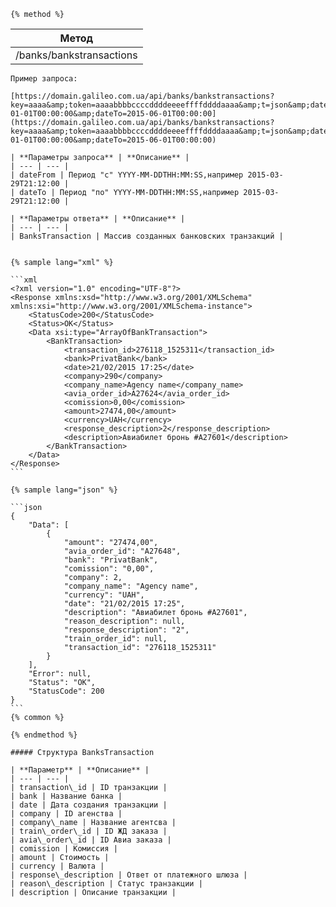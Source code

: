 ```
{% method %}
```

| **Метод** |
| --- |
| /banks/bankstransactions |

    Пример запроса:

    [https://domain.galileo.com.ua/api/banks/bankstransactions?key=aaaa&amp;token=aaaabbbbccccddddeeeeffffddddaaaa&amp;t=json&amp;dateFrom=2015-01-01T00:00:00&amp;dateTo=2015-06-01T00:00:00]
    (https://domain.galileo.com.ua/api/banks/bankstransactions?key=aaaa&amp;token=aaaabbbbccccddddeeeeffffddddaaaa&amp;t=json&amp;dateFrom=2015-01-01T00:00:00&amp;dateTo=2015-06-01T00:00:00)

    | **Параметры запроса** | **Описание** |
    | --- | --- |
    | dateFrom | Период "с" YYYY-MM-DDTHH:MM:SS,например 2015-03-29T21:12:00 |
    | dateTo | Период "по" YYYY-MM-DDTHH:MM:SS,например 2015-03-29T21:12:00 |

    | **Параметры ответа** | **Описание** |
    | --- | --- |
    | BanksTransaction | Массив созданных банковских транзакций |


    {% sample lang="xml" %}

    ```xml
    <?xml version="1.0" encoding="UTF-8"?>
    <Response xmlns:xsd="http://www.w3.org/2001/XMLSchema" xmlns:xsi="http://www.w3.org/2001/XMLSchema-instance">
        <StatusCode>200</StatusCode>
        <Status>OK</Status>
        <Data xsi:type="ArrayOfBankTransaction">
            <BankTransaction>
                <transaction_id>276118_1525311</transaction_id>
                <bank>PrivatBank</bank>
                <date>21/02/2015 17:25</date>
                <company>290</company>
                <company_name>Agency name</company_name>
                <avia_order_id>A27624</avia_order_id>
                <comission>0,00</comission>
                <amount>27474,00</amount>
                <currency>UAH</currency>
                <response_description>2</response_description>
                <description>Авиабилет бронь #A27601</description>
            </BankTransaction>
        </Data>
    </Response>
    ```

    {% sample lang="json" %}

    ```json
    {
        "Data": [
            {
                "amount": "27474,00",
                "avia_order_id": "A27648",
                "bank": "PrivatBank",
                "comission": "0,00",
                "company": 2,
                "company_name": "Agency name",
                "currency": "UAH",
                "date": "21/02/2015 17:25",
                "description": "Авиабилет бронь #A27601",
                "reason_description": null,
                "response_description": "2",
                "train_order_id": null,
                "transaction_id": "276118_1525311"
            }
        ],
        "Error": null,
        "Status": "OK",
        "StatusCode": 200
    }
    ```
    {% common %}

    {% endmethod %}

    ##### Структура BanksTransaction

    | **Параметр** | **Описание** |
    | --- | --- |
    | transaction\_id | ID транзакции |
    | bank | Название банка |
    | date | Дата создания транзакции |
    | company | ID агенства |
    | company\_name | Название агентсва |
    | train\_order\_id | ID ЖД заказа |
    | avia\_order\_id | ID Авиа заказа |
    | comission | Комиссия |
    | amount | Стоимость |
    | currency | Валюта |
    | response\_description | Ответ от платежного шлюза |
    | reason\_description | Статус транзакции |
    | description | Описание транзакции |



